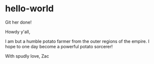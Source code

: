 # hello-world
Git her done!

Howdy y'all,

I am but a humble potato farmer from the outer regions of the empire. I hope to one day become a powerful potato sorcerer!

With spudly love, Zac

